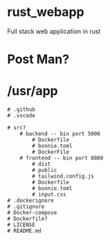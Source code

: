 # rust_webapp
Full stack web application in rust

# Post Man?

# /usr/app 
    # .github
    # .vscode

    # src?
        # backend -- bin port 5000
            # Dockerfile
            # bonnie.toml
            # DockerFile
        # frontend -- bin port 8080
            # dist 
            # public
            # tailwind.config.js
            # Dockerfile
            # bonnie.toml
            # input.css
    # .dockerignore
    # .gitignore
    # Docker-compose
    # Dockerfile?
    # LICENSE
    # README.md

